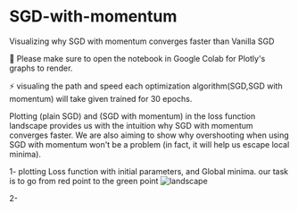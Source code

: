 # SGD-with-momentum

Visualizing why SGD with momentum converges faster than Vanilla SGD

🛑 Please make sure to open the notebook in Google Colab for Plotly's graphs to render.

⚡ visualing the path and speed each optimization algorithm(SGD,SGD with momentum) will take given trained for 30 epochs.

Plotting (plain SGD) and (SGD with momentum) in the loss function landscape provides us with the intuition why SGD with momentum converges faster.
We are also aiming to show why overshooting when using SGD with momentum won't be a problem (in fact, it will help us escape local minima).



1- plotting Loss function with initial parameters, and Global minima. 
our task is to go from red point to the green point
![landscape](https://github.com/Hawar-Dzaee/SGD-with-momentum/assets/96496172/875c98fe-29d7-4936-88d7-be1b56722596)


2- 
